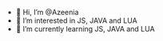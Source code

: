 - 👋 Hi, I’m @Azeenia
- 👀 I’m interested in JS, JAVA and LUA
- 🌱 I’m currently learning JS, JAVA and LUA

<!---
Azeenia/Azeenia is a ✨ special ✨ repository because its `README.md` (this file) appears on your GitHub profile.
You can click the Preview link to take a look at your changes.
--->
